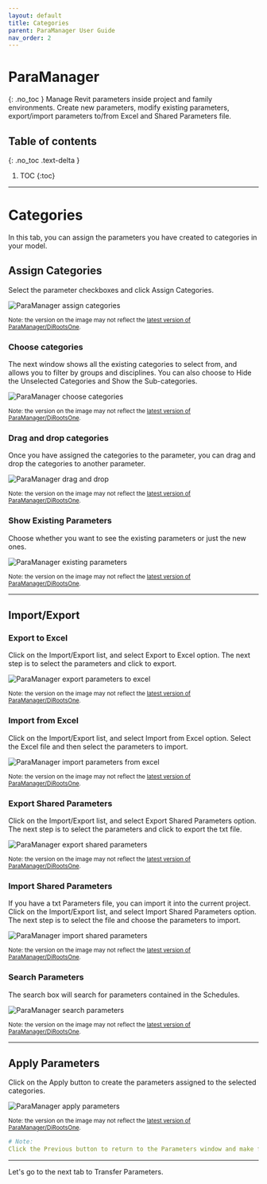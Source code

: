 ```yaml
---
layout: default
title: Categories
parent: ParaManager User Guide
nav_order: 2
---
```


# ParaManager
{: .no_toc }
Manage Revit parameters inside project and family environments. Create new parameters, modify existing parameters, export/import parameters to/from Excel and Shared Parameters file.
## Table of contents
{: .no_toc .text-delta }

1. TOC
{:toc}

---

# Categories

In this tab, you can assign the parameters you have created to categories in your model.

## Assign Categories

Select the parameter checkboxes and click Assign Categories.

![ParaManager assign categories](../../../assets\images\ParaManager\PM-Ct-AssignCategories.gif)

<sub>Note: the version on the image may not reflect the [latest version of ParaManager/DiRootsOne](https://diroots.com/revit-plugins/dirootsone/).</sub>

### Choose categories

The next window shows all the existing categories to select from, and allows you to filter by groups and disciplines.
You can also choose to Hide the Unselected Categories and Show the Sub-categories.

![ParaManager choose categories](../../../assets\images\ParaManager\PM-Ct-HideCatShowCat.gif)

<sub>Note: the version on the image may not reflect the [latest version of ParaManager/DiRootsOne](https://diroots.com/revit-plugins/dirootsone/).</sub>

### Drag and drop categories

Once you have assigned the categories to the parameter, you can drag and drop the categories to another parameter.

![ParaManager drag and drop](../../../assets\images\ParaManager\PM-Ct-DragDrop.gif)

<sub>Note: the version on the image may not reflect the [latest version of ParaManager/DiRootsOne](https://diroots.com/revit-plugins/dirootsone/).</sub>

### Show Existing Parameters

Choose whether you want to see the existing parameters or just the new ones.

![ParaManager existing parameters](../../../assets\images\ParaManager\PM-Ct-ExistingPar.gif)

<sub>Note: the version on the image may not reflect the [latest version of ParaManager/DiRootsOne](https://diroots.com/revit-plugins/dirootsone/).</sub>

---

## Import/Export

### Export to Excel

Click on the Import/Export list, and select Export to Excel option. The next step is to select the parameters and click to export.

![ParaManager export parameters to excel](../../../assets\images\ParaManager\PM-Ct-ExportExcel.gif)

<sub>Note: the version on the image may not reflect the [latest version of ParaManager/DiRootsOne](https://diroots.com/revit-plugins/dirootsone/).</sub>

### Import from Excel

Click on the Import/Export list, and select Import from Excel option. Select the Excel file and then select the parameters to import.

![ParaManager import parameters from excel](../../../assets\images\ParaManager\PM-Ct-ImportExcel.gif)

<sub>Note: the version on the image may not reflect the [latest version of ParaManager/DiRootsOne](https://diroots.com/revit-plugins/dirootsone/).</sub>

### Export Shared Parameters

Click on the Import/Export list, and select Export Shared Parameters option. The next step is to select the parameters and click to export the txt file.

![ParaManager export shared parameters](../../../assets\images\ParaManager\PM-Ct-ExportShared.gif)

<sub>Note: the version on the image may not reflect the [latest version of ParaManager/DiRootsOne](https://diroots.com/revit-plugins/dirootsone/).</sub>

### Import Shared Parameters

If you have a txt Parameters file, you can import it into the current project. Click on the Import/Export list, and select Import Shared Parameters option.
The next step is to select the file and choose the parameters to import.

![ParaManager import shared parameters](../../../assets\images\ParaManager\PM-Ct-ImportShared.gif)

<sub>Note: the version on the image may not reflect the [latest version of ParaManager/DiRootsOne](https://diroots.com/revit-plugins/dirootsone/).</sub>

### Search Parameters

The search box will search for parameters contained in the Schedules.

![ParaManager search parameters](../../../assets\images\ParaManager\PM-Ct-Search.gif)

<sub>Note: the version on the image may not reflect the [latest version of ParaManager/DiRootsOne](https://diroots.com/revit-plugins/dirootsone/).</sub>

---

## Apply Parameters

Click on the Apply button to create the parameters assigned to the selected categories.

![ParaManager apply parameters](../../../assets\images\ParaManager\PM-Ct-Apply.gif)

<sub>Note: the version on the image may not reflect the [latest version of ParaManager/DiRootsOne](https://diroots.com/revit-plugins/dirootsone/).</sub>

```yaml
# Note:
Click the Previous button to return to the Parameters window and make further settings.
```

---

Let's go to the next tab to Transfer Parameters.